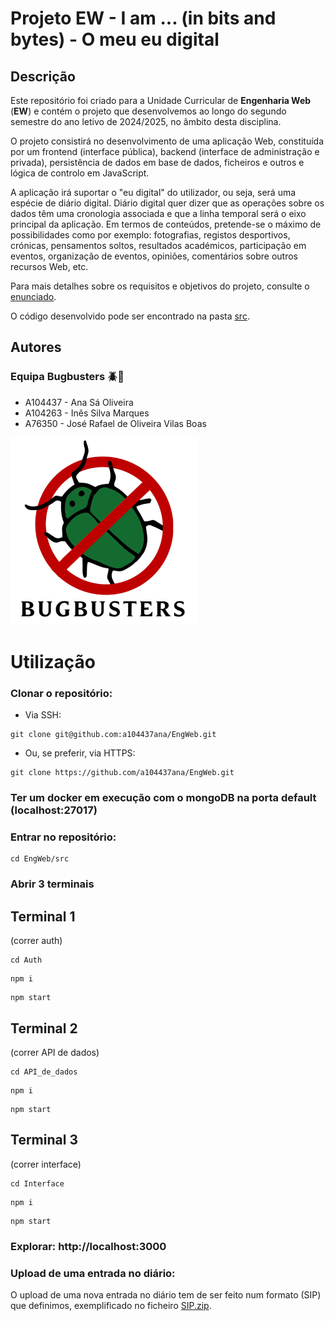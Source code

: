 # Projeto EW - I am ... (in bits and bytes) - O meu eu digital
## Descrição
Este repositório foi criado para a Unidade Curricular de **Engenharia Web** (**EW**) e contém o projeto que desenvolvemos ao longo do segundo semestre do ano letivo de 2024/2025, no âmbito desta disciplina.

O projeto consistirá no desenvolvimento de uma aplicação Web, constituída por um frontend (interface
pública), backend (interface de administração e privada), persistência de dados em base de dados,
ficheiros e outros e lógica de controlo em JavaScript.

A aplicação irá suportar o "eu digital" do utilizador, ou seja, será uma espécie de diário digital. Diário digital
quer dizer que as operações sobre os dados têm uma cronologia associada e que a linha temporal será o
eixo principal da aplicação. Em termos de conteúdos, pretende-se o máximo de possibilidades como por
exemplo: fotografias, registos desportivos, crónicas, pensamentos soltos, resultados académicos,
participação em eventos, organização de eventos, opiniões, comentários sobre outros recursos Web, etc.

Para mais detalhes sobre os requisitos e objetivos do projeto, consulte o [enunciado](Enunciado.pdf).

O código desenvolvido pode ser encontrado na pasta [src](src).
## Autores
### Equipa Bugbusters 🪲🚫
- A104437 - Ana Sá Oliveira
- A104263 - Inês Silva Marques
- A76350 - José Rafael de Oliveira Vilas Boas

![BUGBUSTERS](Bugbusters.png)

# Utilização

### Clonar o repositório:
- Via SSH:
```
git clone git@github.com:a104437ana/EngWeb.git
```
- Ou, se preferir, via HTTPS:
```
git clone https://github.com/a104437ana/EngWeb.git
```
### Ter um docker em execução com o mongoDB na porta default (localhost:27017)
### Entrar no repositório:
```
cd EngWeb/src
```
### Abrir 3 terminais
## Terminal 1
(correr auth)
```
cd Auth
```
```
npm i
```
```
npm start
```
## Terminal 2 
(correr API de dados)
```
cd API_de_dados
```
```
npm i
```
```
npm start
```
## Terminal 3 
(correr interface)
```
cd Interface
```
```
npm i
```
```
npm start
```
### Explorar: http://localhost:3000

### Upload de uma entrada no diário:
O upload de uma nova entrada no diário tem de ser feito num formato (SIP) que definimos, exemplificado no ficheiro [SIP.zip](SIP.zip).